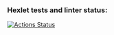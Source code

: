 ### Hexlet tests and linter status:
[![Actions Status](https://github.com/AdeliaMirsaitova/qa-engineer-project-85/actions/workflows/hexlet-check.yml/badge.svg)](https://github.com/AdeliaMirsaitova/qa-engineer-project-85/actions)